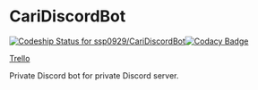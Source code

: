 # CariDiscordBot

[![Codeship Status for ssp0929/CariDiscordBot](https://app.codeship.com/projects/3d38c6d0-3254-0137-4b7f-0efae62d2715/status?branch=master)](https://app.codeship.com/projects/332168)[![Codacy Badge](https://api.codacy.com/project/badge/Grade/c66bb3ce8a324b0999a179eb79e63c63)](https://app.codacy.com/app/ssp0929/CariDiscordBot?utm_source=github.com&utm_medium=referral&utm_content=ssp0929/CariDiscordBot&utm_campaign=Badge_Grade_Dashboard)

[Trello](https://trello.com/b/LWKgAyiK)

Private Discord bot for private Discord server.
